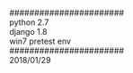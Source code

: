 #######################<br>
python 2.7<br>
django 1.8<br>
win7 pretest env<br>
#######################<br>
2018/01/29<br>
